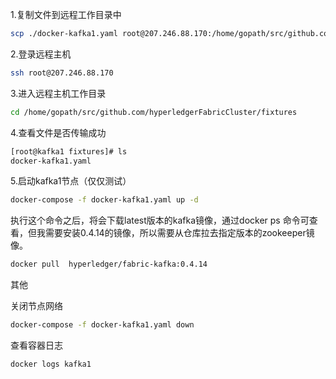 1.复制文件到远程工作目录中
```bash
scp ./docker-kafka1.yaml root@207.246.88.170:/home/gopath/src/github.com/hyperledgerFabricCluster/fixtures
```
2.登录远程主机
```bash
ssh root@207.246.88.170 
```
3.进入远程主机工作目录
```bash
cd /home/gopath/src/github.com/hyperledgerFabricCluster/fixtures
```
4.查看文件是否传输成功
```bash
[root@kafka1 fixtures]# ls
docker-kafka1.yaml
```
5.启动kafka1节点（仅仅测试）
```bash
docker-compose -f docker-kafka1.yaml up -d
```
执行这个命令之后，将会下载latest版本的kafka镜像，通过docker ps 命令可查看，但我需要安装0.4.14的镜像，所以需要从仓库拉去指定版本的zookeeper镜像。
```bash
docker pull  hyperledger/fabric-kafka:0.4.14
```

其他

关闭节点网络
```bash
docker-compose -f docker-kafka1.yaml down
```
查看容器日志
```bash
docker logs kafka1
```